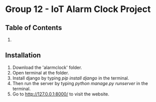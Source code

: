 # Group 12 - IoT Alarm Clock Project

## Table of Contents

1. 

## Installation

1. Download the 'alarmclock' folder.
2. Open terminal at the folder.
3. Install django by typing *pip install django* in the terminal.
4. Then run the server by typing *python manage.py runserver* in the terminal.
5. Go to http://127.0.0.1:8000/ to visit the website.
